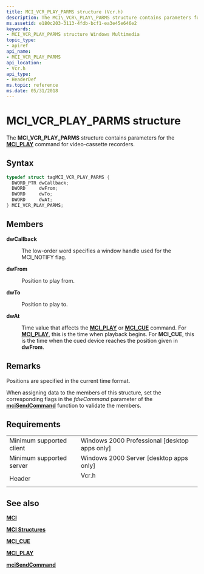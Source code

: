 ```yaml
---
title: MCI_VCR_PLAY_PARMS structure (Vcr.h)
description: The MCI\_VCR\_PLAY\_PARMS structure contains parameters for the MCI\_PLAY command for video-cassette recorders.
ms.assetid: e180c203-3113-4fdb-bcf1-ea3e45e646e2
keywords:
- MCI_VCR_PLAY_PARMS structure Windows Multimedia
topic_type:
- apiref
api_name:
- MCI_VCR_PLAY_PARMS
api_location:
- Vcr.h
api_type:
- HeaderDef
ms.topic: reference
ms.date: 05/31/2018
---
```


# MCI\_VCR\_PLAY\_PARMS structure

The **MCI\_VCR\_PLAY\_PARMS** structure contains parameters for the [**MCI\_PLAY**](mci-play.md) command for video-cassette recorders.

## Syntax


```C++
typedef struct tagMCI_VCR_PLAY_PARMS {
  DWORD_PTR dwCallback;
  DWORD     dwFrom;
  DWORD     dwTo;
  DWORD     dwAt;
} MCI_VCR_PLAY_PARMS;
```



## Members

<dl> <dt>

**dwCallback**
</dt> <dd>

The low-order word specifies a window handle used for the MCI\_NOTIFY flag.

</dd> <dt>

**dwFrom**
</dt> <dd>

Position to play from.

</dd> <dt>

**dwTo**
</dt> <dd>

Position to play to.

</dd> <dt>

**dwAt**
</dt> <dd>

Time value that affects the [**MCI\_PLAY**](mci-play.md) or [**MCI\_CUE**](mci-cue.md) command. For [**MCI\_PLAY**](mci-play-parms.md), this is the time when playback begins. For **MCI\_CUE**, this is the time when the cued device reaches the position given in **dwFrom**.

</dd> </dl>

## Remarks

Positions are specified in the current time format.

When assigning data to the members of this structure, set the corresponding flags in the *fdwCommand* parameter of the [**mciSendCommand**](https://msdn.microsoft.com/library/Dd757160(v=VS.85).aspx) function to validate the members.

## Requirements



|                                     |                                                                                  |
|-------------------------------------|----------------------------------------------------------------------------------|
| Minimum supported client<br/> | Windows 2000 Professional \[desktop apps only\]<br/>                       |
| Minimum supported server<br/> | Windows 2000 Server \[desktop apps only\]<br/>                             |
| Header<br/>                   | <dl> <dt>Vcr.h</dt> </dl> |



## See also

<dl> <dt>

[**MCI**](mci.md)
</dt> <dt>

[**MCI Structures**](mci-structures.md)
</dt> <dt>

[**MCI\_CUE**](mci-cue.md)
</dt> <dt>

[**MCI\_PLAY**](mci-play.md)
</dt> <dt>

[**mciSendCommand**](https://msdn.microsoft.com/library/Dd757160(v=VS.85).aspx)
</dt> </dl>

 

 





